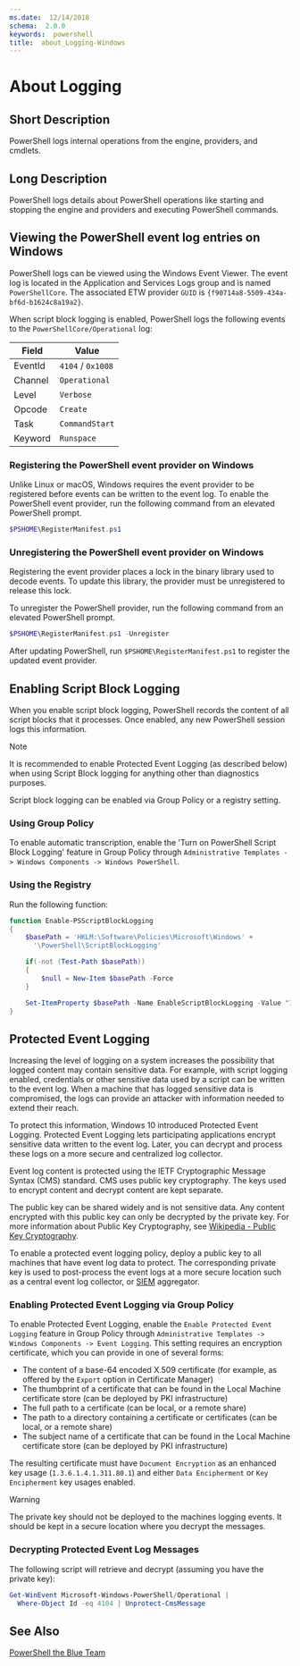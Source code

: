 ```yaml
---
ms.date:  12/14/2018
schema:  2.0.0
keywords:  powershell
title:  about_Logging-Windows
---
```

# About Logging

## Short Description
PowerShell logs internal operations from the engine, providers, and cmdlets.

## Long Description

PowerShell logs details about PowerShell operations like starting and
stopping the engine and providers and executing PowerShell commands.

## Viewing the PowerShell event log entries on Windows

PowerShell logs can be viewed using the Windows Event Viewer. The event log is
located in the Application and Services Logs group and is named
`PowerShellCore`. The associated ETW provider `GUID` is
`{f90714a8-5509-434a-bf6d-b1624c8a19a2}`.

When script block logging is enabled, PowerShell logs the following events
to the `PowerShellCore/Operational` log:

|Field| Value|
|-|-|
|EventId|`4104` / `0x1008`|
|Channel|`Operational`|
|Level|`Verbose`|
|Opcode|`Create`|
|Task|`CommandStart`|
|Keyword|`Runspace`|

### Registering the PowerShell event provider on Windows

Unlike Linux or macOS, Windows requires the event provider to be registered
before events can be written to the event log. To enable the PowerShell event
provider, run the following command from an elevated PowerShell prompt.

```powershell
$PSHOME\RegisterManifest.ps1
```

### Unregistering the PowerShell event provider on Windows

Registering the event provider places a lock in the binary library used to
decode events. To update this library, the provider must be unregistered to
release this lock.

To unregister the PowerShell provider, run the following command from an elevated PowerShell prompt.

```powershell
$PSHOME\RegisterManifest.ps1 -Unregister
```

After updating PowerShell, run `$PSHOME\RegisterManifest.ps1` to register the updated event provider.

## Enabling Script Block Logging

When you enable script block logging, PowerShell records the content of all
script blocks that it processes. Once enabled, any new PowerShell session logs this information.

> [!NOTE]
> It is recommended to enable Protected Event Logging (as described below) when
> using Script Block logging for anything other than diagnostics purposes.

Script block logging can be enabled via Group Policy or a registry setting.

### Using Group Policy

To enable automatic transcription, enable the 'Turn on PowerShell Script Block
Logging' feature in Group Policy through `Administrative Templates ->
Windows Components -> Windows PowerShell`.

### Using the Registry

Run the following function:

```powershell
function Enable-PSScriptBlockLogging
{
    $basePath = 'HKLM:\Software\Policies\Microsoft\Windows' +
      '\PowerShell\ScriptBlockLogging'

    if(-not (Test-Path $basePath))
    {
        $null = New-Item $basePath -Force
    }

    Set-ItemProperty $basePath -Name EnableScriptBlockLogging -Value "1"
}
```

## Protected Event Logging

Increasing the level of logging on a system increases the possibility that
logged content may contain sensitive data. For example, with script logging
enabled, credentials or other sensitive data used by a script can be written
to the event log. When a machine that has logged sensitive data is
compromised, the logs can provide an attacker with information needed to
extend their reach.

To protect this information, Windows 10 introduced Protected Event Logging.
Protected Event Logging lets participating applications encrypt sensitive data
written to the event log. Later, you can decrypt and process these logs
on a more secure and centralized log collector.

Event log content is protected using the IETF Cryptographic Message Syntax
(CMS) standard. CMS uses public key cryptography. The keys used to
encrypt content and decrypt content are kept separate.

The public key can be shared widely and is not sensitive data. Any content
encrypted with this public key can only be decrypted by the private key. For
more information about Public Key Cryptography, see
[Wikipedia - Public Key Cryptography](https://en.wikipedia.org/wiki/Public-key_cryptography).

To enable a protected event logging policy, deploy a public key to all
machines that have event log data to protect. The corresponding private key is
used to post-process the event logs at a more secure location such as a
central event log collector, or
[SIEM](https://en.wikipedia.org/wiki/Security_information_and_event_management)
aggregator.

### Enabling Protected Event Logging via Group Policy

To enable Protected Event Logging, enable the `Enable Protected Event Logging`
feature in Group Policy through `Administrative Templates ->
Windows Components -> Event Logging`. This setting requires an encryption certificate,
which you can provide in one of several forms:

- The content of a base-64 encoded X.509 certificate (for example, as offered
  by the `Export` option in Certificate Manager)
- The thumbprint of a certificate that can be found in the Local Machine
  certificate store (can be deployed by PKI infrastructure)
- The full path to a certificate (can be local, or a remote share)
- The path to a directory containing a certificate or certificates (can be
  local, or a remote share)
- The subject name of a certificate that can be found in the Local Machine
  certificate store (can be deployed by PKI infrastructure)

The resulting certificate must have `Document Encryption` as an enhanced key
usage (`1.3.6.1.4.1.311.80.1`) and either `Data Encipherment` or `Key
Encipherment` key usages enabled.

> [!WARNING]
> The private key should not be deployed to the machines logging events.
> It should be kept in a secure location where you decrypt the messages.

### Decrypting Protected Event Log Messages

The following script will retrieve and decrypt (assuming you have the private key):

```powershell
Get-WinEvent Microsoft-Windows-PowerShell/Operational |
  Where-Object Id -eq 4104 | Unprotect-CmsMessage
```

## See Also

[PowerShell the Blue Team](https://blogs.msdn.microsoft.com/powershell/2015/06/09/powershell-the-blue-team/)